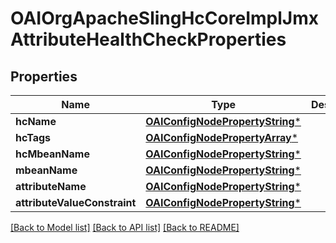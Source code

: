 # OAIOrgApacheSlingHcCoreImplJmxAttributeHealthCheckProperties

## Properties
Name | Type | Description | Notes
------------ | ------------- | ------------- | -------------
**hcName** | [**OAIConfigNodePropertyString***](OAIConfigNodePropertyString.md) |  | [optional] 
**hcTags** | [**OAIConfigNodePropertyArray***](OAIConfigNodePropertyArray.md) |  | [optional] 
**hcMbeanName** | [**OAIConfigNodePropertyString***](OAIConfigNodePropertyString.md) |  | [optional] 
**mbeanName** | [**OAIConfigNodePropertyString***](OAIConfigNodePropertyString.md) |  | [optional] 
**attributeName** | [**OAIConfigNodePropertyString***](OAIConfigNodePropertyString.md) |  | [optional] 
**attributeValueConstraint** | [**OAIConfigNodePropertyString***](OAIConfigNodePropertyString.md) |  | [optional] 

[[Back to Model list]](../README.md#documentation-for-models) [[Back to API list]](../README.md#documentation-for-api-endpoints) [[Back to README]](../README.md)


